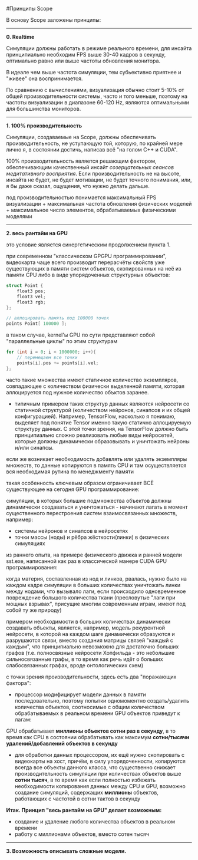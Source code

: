 #Принципы Scope

В основу Scope заложены принципы:

___
__0. Realtime__

Симуляции должны работать в режиме реального времени, для инсайта принципиально необходим FPS выше 30-40 кадров в секунду,
оптимально равно или выше частоты обновления монитора.

В идеале чем выше частота симуляции, тем субьективно приятнее и "живее" она воспринимается. 

По сравнению с вычислениями, визуализация обычно стоит 5-10% от общей производительности системы, часто и того меньше,
поэтому на частоты визуализации в диапазоне 60-120 Hz, являются оптимальными для большинства мониторов.

___
__1. 100% производительность__

Симуляции, создаваемые на Scope, должны обеспечивать производительность, не уступающую той, которую, по крайней мере лично я,
в состоянии достичь, написав всё "на голом С++ и CUDA".

100% производительность является решающим фактором, обеспечивающим качественный инсайт
_созерцательных сеансов медитативного восприятия_. 
Если производительность не на высоте, инсайта не будет, не будет мотивации,
не будет точного понимания, или, я бы даже сказал, ощущения, что нужно делать дальше.

под производительностью понимается максимальный FPS визуализации + максимальная частота обновления физических моделей + максимальное число элементов, обрабатываемых физическими моделями

___
__2. весь рантайм на GPU__

это условие является синергетическим продолжением пункта 1.

при современном "классическом GPGPU программировании", видеокарта чаще всего производит перерасчёты свойств уже существующих в памяти систем объектов, скопированных на неё из памяти CPU либо в виде упорядоченных структурных объектов:

```c
struct Point {
    float3 pos;
    float3 vel;
    float3 rgb;
};

// аллоцировать память под 100000 точек
points Point[ 100000 ];
```

в таком случае, kernel'ы GPU по сути представляют собой "параллельные циклы" по этим структурам

```c
for (int i = 0; i < 1000000; i++){
    // перемещаем все точки 
    points[i].pos += points[i].vel;
};
```

часто такие множества имеют статичное количество экземпляров, совпадающее с количеством физически выделенной памяти, которая аллоцируется под нужное количество объктов заранее.


- типичным примером таких структур данных являются нейросети со статичной структурой
(количеством нейронов, синапсов и их общей конфигурацией).
Например, TensorFlow, насколько я понимаю, выделяет под понятие Tensor именно такую 
статично аллоцируемую структуру данных. 
С этой точки зрения, на TensorFlow должно быть принципиально сложно реализовать любые виды
нейросетей, которые должны динамически образовывать и уничтожать нейроны и/или синапсы.

если же возникает необходимость добавлять или удалять экземпляры множеств, то данные копируются в память CPU и там осуществляется вся необходимая рутина по менеджменту памяти

такая особенность ключевым образом ограничивает ВСЁ существующее на сегодня GPU программирование:

симуляции, в которых большие подмножества объектов должны динамически создаваться и уничтожаться - начинают лагать в момент существенного перестроения систем взаимосвязанных множеств, например:

- системы нейронов и синапсов в нейросетях
- точки массы (ноды) и рёбра жёсткости(линки) в физических симуляциях

из раннего опыта, на примере физического движка и ранней модели sst.exe, написанной как раз в классической манере CUDA GPU программирования:

когда материя, составленная из нод и линков, рвалась, нужно было на каждом кадре симуляции в больших количествах уничтожать линки между нодами, что вызывало лаги, если происходило одновременное повреждение большого количества ткани (пресловутые "лаги при мощных взрывах", присущие многим современным играм, имеют под собой ту же природу)

примером необходимости в больших количествах динамически создавать объекты, является, например, модель рекурентной нейросети, в которой на каждом шаге динамически образуются и разрушаются связи, вместо создания матрицы связей "каждый с каждым", что принципиально невозможно для достаточно больших графов (т.е. полносвязные нейросети Хопфильда - это небольшие сильносвязанные графы, в то время как речь идёт о больших слабосвязанных графах, вроде онтологических схем)

с точки зрения производительности, здесь есть два "поражающих фактора":

- процессор модифицирует модели данных в памяти последовательно,
поэтому попытки одномоментно создать/удалить количества объектов,
соотносимые с общим количеством обрабатываемых в реальном времени GPU объектов приведут к лагам:

GPU обрабатывает __миллионы объектов сотни раз в секунду__,
в то время как CPU в состоянии обрабатывать как максимум __сотни/тысячи удалений/добавлений объектов в секунду__

- для обработки данных процессором, их ещё нужно скопировать с видеокарты на хост, причём,
в силу упорядоченности, копируются всегда все объекты данного класса, что существенно
снижает производительность симуляции при количествах объектов выше __сотни тысяч__,
в то время как если полностью избежать необходимости копирования данных между CPU и GPU,
возможно создание симуляций, содержащих __миллионы__ объектов,
работающих с частотой в сотни тактов в секунду

__Итак. Принцип "весь рантайм на GPU" делает возможным:__
- создание и удаление любого количества объектов в реальном времени
- работу с миллионами объектов, вместо сотен тысяч


___
__3. Возможность описывать сложные модели.__
